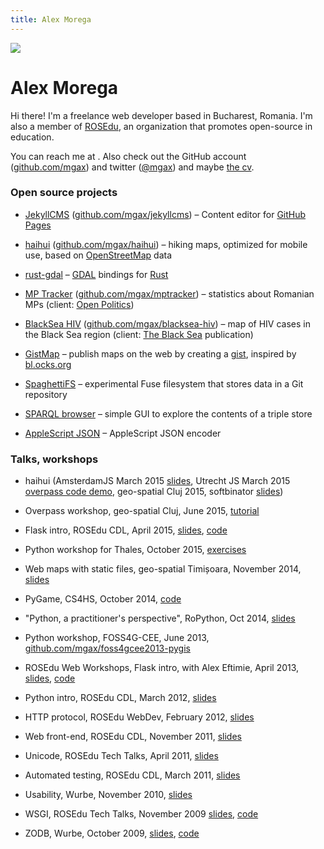 ```yaml
---
title: Alex Morega
---
```

![](https://secure.gravatar.com/avatar/3cedacd1954b723b4f88ea7e3675bc40?s=200)

# Alex Morega

Hi there! I'm a freelance web developer based in Bucharest,
Romania. I'm also a member of [ROSEdu](http://rosedu.org/),
an organization that promotes open-source in education.

You can reach me at <span id='the_contact'></span>. Also check out the GitHub
account ([github.com/mgax](https://github.com/mgax/)) and twitter
([@mgax](https://twitter.com/mgax)) and maybe [the cv](cv.html).


### Open source projects

* [JekyllCMS](http://jekyllcms.grep.ro)
  ([github.com/mgax/jekyllcms](https://github.com/mgax/jekyllcms)) – Content
  editor for [GitHub Pages](https://pages.github.com/)

* [haihui](http://haihui.grep.ro)
  ([github.com/mgax/haihui](https://github.com/mgax/haihui)) – hiking maps,
  optimized for mobile use, based on
  [OpenStreetMap](http://www.openstreetmap.org/) data

* [rust-gdal](https://github.com/georust/rust-gdal) – [GDAL](http://gdal.org/)
  bindings for [Rust](http://www.rust-lang.org/)

* [MP Tracker](http://parlament.openpolitics.ro)
  ([github.com/mgax/mptracker](https://github.com/mgax/mptracker)) – statistics
  about Romanian MPs (client: [Open Politics](http://www.openpolitics.ro))

* [BlackSea HIV](http://mgax.github.io/blacksea-hiv/map.html)
  ([github.com/mgax/blacksea-hiv](https://github.com/mgax/blacksea-hiv)) – map
  of HIV cases in the Black Sea region (client: [The Black
  Sea](http://theblacksea.eu) publication)

* [GistMap](https://github.com/mgax/gistmap/wiki) – publish maps on the web by
  creating a [gist](https://gist.github.com), inspired by
  [bl.ocks.org](http://bl.ocks.org)

* [SpaghettiFS](https://github.com/mgax/SpaghettiFS) – experimental Fuse
  filesystem that stores data in a Git repository

* [SPARQL browser](https://github.com/mgax/sparql-browser) – simple GUI to
  explore the contents of a triple store

* [AppleScript JSON](https://github.com/mgax/applescript-json) – AppleScript
  JSON encoder


### Talks, workshops

* haihui (AmsterdamJS March 2015 [slides](http://grep.ro/quickpub/amsterdamjs-haihui/haihui.pdf), Utrecht JS March 2015 [overpass code demo](https://github.com/mgax/utrechtjs-map), geo-spatial Cluj 2015, softbinator [slides](http://grep.ro/quickpub/softbinator-haihui/slides.pdf))

* Overpass workshop, geo-spatial Cluj, June 2015, [tutorial](https://github.com/mgax/workshop-geocj2015-overpass/blob/master/README.md)

* Flask intro, ROSEdu CDL, April 2015, [slides](http://grep.ro/quickpub/cdl-flask-2015/flask.pdf), [code](https://github.com/mgax/workshop-cdl2015-flask)

* Python workshop for Thales, October 2015, [exercises](https://github.com/mgax/workshop-2014-10)

* Web maps with static files, geo-spatial Timișoara, November 2014, [slides](http://grep.ro/quickpub/geospatial-timisoara/geospatial-2014-timisoara.pdf)

* PyGame, CS4HS, October 2014, [code](https://github.com/mgax/cs4hs-pygame)

* "Python, a practitioner's perspective", RoPython, Oct 2014, [slides](http://grep.ro/quickpub/ropython-2014/ropython.pdf)

* Python workshop, FOSS4G-CEE, June 2013, [github.com/mgax/foss4gcee2013-pygis](https://github.com/mgax/foss4gcee2013-pygis)

* ROSEdu Web Workshops, Flask intro, with Alex Eftimie, April 2013, [slides](https://docs.google.com/presentation/d/1Rv_iDDSm_aA8uQd5oVVL5VCWPncMzSXjhsfsmf4LONg/edit#slide=id.p), [code](https://github.com/mgax/minitwitter)

* Python intro, ROSEdu CDL, March 2012, [slides](http://grep.ro/quickpub/cdl-python-2012/code/)

* HTTP protocol, ROSEdu WebDev, February 2012, [slides](http://grep.ro/quickpub/webdev-http/slides/slides.html)

* Web front-end, ROSEdu CDL, November 2011, [slides](http://grep.ro/quickpub/cdl-web-frontend/slides.html)

* Unicode, ROSEdu Tech Talks, April 2011, [slides](http://grep.ro/quickpub/rtt-unicode/unicode.pdf)

* Automated testing, ROSEdu CDL, March 2011, [slides](http://grep.ro/quickpub/cdl-testing/slides/testing.pdf)

* Usability, Wurbe, November 2010, [slides](http://grep.ro/quickpub/wurbe-usability/)

* WSGI, ROSEdu Tech Talks, November 2009 [slides](http://grep.ro/quickpub/rtt-wsgi/slides/slides.pdf), [code](http://grep.ro/quickpub/rtt-wsgi/demo/)

* ZODB, Wurbe, October 2009, [slides](http://grep.ro/quickpub/wurbe25/slides/slides.pdf), [code](http://grep.ro/quickpub/wurbe25/demo/)


<script>
  (function() {
    var m = ['x@gr', '.ro', 'ale', 'ep', 'lto', 'mai'];
    var a = m[2] + m[0] + m[3] + m[1];
    var span = document.getElementById('the_contact');
    span.innerHTML = '<a href="'+m[5]+m[4]+':'+a+'">'+a+'</a>';
  })();
</script>
